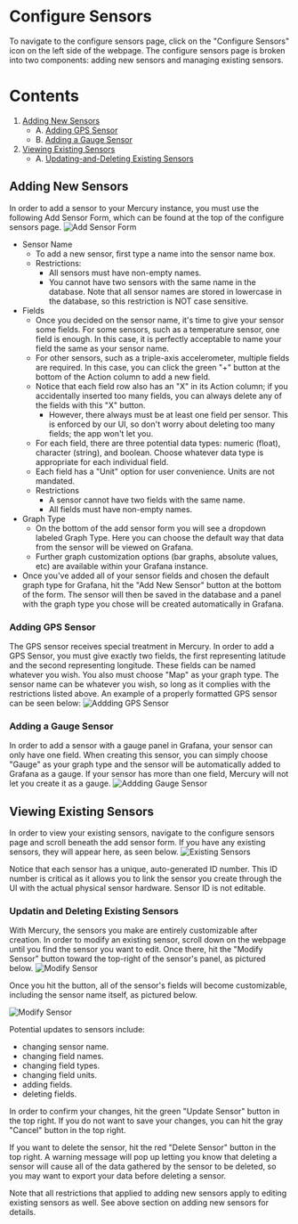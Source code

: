 # Configure Sensors
To navigate to the configure sensors page, click on the "Configure Sensors" icon on the left side of the webpage. The configure sensors page is broken into two components: adding new sensors and managing existing sensors. 

# Contents</h3>

1. [Adding New Sensors](#adding-new-sensors)
    - A. [Adding GPS Sensor](#adding-gps-sensor) 
    - B. [Adding a Gauge Sensor](#adding-a-gauge-sensor)
2. [Viewing Existing Sensors](#viewing-existing-sensors)
    - A. [Updating-and-Deleting Existing Sensors](#updating-and-deleting-existing-sensors)

## Adding New Sensors
In order to add a sensor to your Mercury instance, you must use the following Add Sensor Form, which can be found at the top of the configure sensors page.
![Add Sensor Form](imgs/add_sensor_form.png)

- Sensor Name
  - To add a new sensor, first type a name into the sensor name box. 
  - Restrictions:
    - All sensors must have non-empty names.
    - You cannot have two sensors with the same name in the database. Note that all sensor names are stored in lowercase in the database, so this restriction is NOT case sensitive.
- Fields
  - Once you decided on the sensor name, it's time to give your sensor some fields. For some sensors, such as a temperature sensor, one field is enough. In this case, it is perfectly acceptable to name your field the same as your sensor name.
  - For other sensors, such as a triple-axis accelerometer, multiple fields are required. In this case, you can click the green "+" button at the bottom of the Action column to add a new field. 
  - Notice that each field row also has an "X" in its Action column; if you accidentally inserted too many fields, you can always delete any of the fields with this "X" button. 
    - However, there always must be at least one field per sensor. This is enforced by our UI, so don't worry about deleting too many fields; the app won't let you.
  - For each field, there are three potential data types: numeric (float), character (string), and boolean. Choose whatever data type is appropriate for each individual field.
  - Each field has a "Unit" option for user convenience. Units are not mandated.
  - Restrictions
    - A sensor cannot have two fields with the same name.
    - All fields must have non-empty names.
- Graph Type
  - On the bottom of the add sensor form you will see a dropdown labeled Graph Type. Here you can choose the default way that data from the sensor will be viewed on Grafana. 
  - Further graph customization options (bar graphs, absolute values, etc) are available within your Grafana instance.
- Once you've added all of your sensor fields and chosen the default graph type for Grafana, hit the "Add New Sensor" button at the bottom of the form. The sensor will then be saved in the database and a panel with the graph type you chose will be created automatically in Grafana.

### Adding GPS Sensor
The GPS sensor receives special treatment in Mercury. In order to add a GPS Sensor, you must give exactly two fields, the first representing latitude and the second representing longitude. These fields can be named whatever you wish. You also must choose "Map" as your graph type. The sensor name can be whatever you wish, so long as it complies with the restrictions listed above. An example of a properly formatted GPS sensor can be seen below:
![Addding GPS Sensor](imgs/add_sensor_gps.png)

### Adding a Gauge Sensor
In order to add a sensor with a gauge panel in Grafana, your sensor can only have one field. When creating this sensor, you can simply choose "Gauge" as your graph type and the sensor will be automatically added to Grafana as a gauge. If your sensor has more than one field, Mercury will not let you create it as a gauge.
![Addding Gauge Sensor](imgs/add_sensor_gauge.png)


## Viewing Existing Sensors
In order to view your existing sensors, navigate to the configure sensors page and scroll beneath the add sensor form. If you have any existing sensors, they will appear here, as seen below.
![Existing Sensors](imgs/existing_sensors.png)

Notice that each sensor has a unique, auto-generated ID number. This ID number is critical as it allows you to link the sensor you create through the UI with the actual physical sensor hardware. Sensor ID is not editable.

### Updatin and Deleting Existing Sensors
With Mercury, the sensors you make are entirely customizable after creation. In order to modify an existing sensor, scroll down on the webpage until you find the sensor you want to edit. Once there, hit the "Modify Sensor" button toward the top-right of the sensor's panel, as pictured below.
![Modify Sensor](imgs/modify_sensor.png)

Once you hit the button, all of the sensor's fields will become customizable, including the sensor name itself, as pictured below.

![Modify Sensor](imgs/modify_sensor_clicked.png)

Potential updates to sensors include:
- changing sensor name.
- changing field names.
- changing field types.
- changing field units.
- adding fields.
- deleting fields.

In order to confirm your changes, hit the green "Update Sensor" button in the top right. If you do not want to save your changes, you can hit the gray "Cancel" button in the top right.

If you want to delete the sensor, hit the red "Delete Sensor" button in the top right. A warning message will pop up letting you know that deleting a sensor will cause all of the data gathered by the sensor to be deleted, so you may want to export your data before deleting a sensor.

Note that all restrictions that applied to adding new sensors apply to editing existing sensors as well. See above section on adding new sensors for details.
